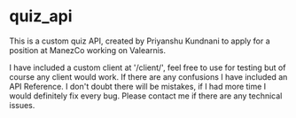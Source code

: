 # quiz_api
This is a custom quiz API, created by Priyanshu Kundnani to apply for a position at ManezCo working on Valearnis.

I have included a custom client at '/client/', feel free to use for testing but of course any client would work. If there are any confusions I have included an API Reference. I don't doubt there will be mistakes, if I had more time I would definitely fix every bug. Please contact me if there are any technical issues.
